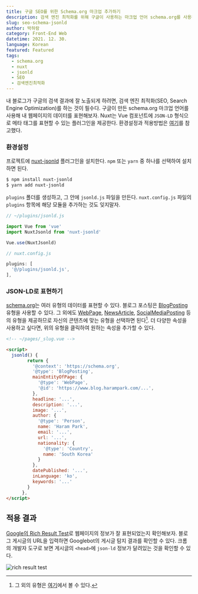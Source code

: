 ```yaml
---
title: 구글 SEO를 위한 Schema.org 마크업 추가하기
description: 검색 엔진 최적화를 위해 구글이 사용하는 마크업 언어 schema.org를 사용해보자. JSON-LD 형식으로 웹페이지의 데이터를 쉽게 표현해보자.
slug: seo-schema-jsonld
author: 박하람
category: Front-End Web
datetime: 2021. 12. 30.
language: Korean
featured: Featured
tags:
  - schema.org
  - nuxt
  - jsonld
  - SEO
  - 검색엔진최적화
---
```


내 블로그가 구글의 검색 결과에 잘 노출되게 하려면, 검색 엔진 최적화(SEO, Search Engine Optimization)를 하는 것이 필수다. 구글이 만든 schema.org 마크업 언어를 사용해 내 웹페이지의 데이터를 표현해보자. Nuxt는 Vue 컴포넌트에 `JSON-LD` 형식으로 메타 태그를 표현할 수 있는 플러그인을 제공한다. 환경설정과 적용방법은 [여기](https://thenextbit.de/en/blog/nuxtjs-seo)를 참고했다.

### 환경설정

프로젝트에 [nuxt-jsonld](https://www.npmjs.com/package/nuxt-jsonld) 플러그인을 설치한다. `npm` 또는 `yarn` 중 하나를 선택하여 설치하면 된다.

```bash
$ npm install nuxt-jsonld
$ yarn add nuxt-jsonld
```

`plugins` 폴더를 생성하고, 그 안에 `jsonld.js` 파일을 만든다. `nuxt.config.js` 파일의 `plugins` 항목에 해당 모듈을 추가하는 것도 잊지말자.

```javascript
// ~/plugins/jsonld.js

import Vue from 'vue'
import NuxtJsonld from 'nuxt-jsonld'

Vue.use(NuxtJsonld)
```

```javascript
// nuxt.config.js

plugins: [
  '@/plugins/jsonld.js',
],
```

### JSON-LD로 표현하기

[schema.org](https://schema.org)는 여러 유형의 데이터를 표현할 수 있다. 블로그 포스팅은 [BlogPosting](https://schema.org/BlogPosting) 유형을 사용할 수 있다. 그 외에도 [WebPage](https://schema.org/WebPage), [NewsArticle](https://schema.org/NewsArticle), [SocialMediaPosting](https://schema.org/SocialMediaPosting) 등의 유형을 제공하므로 자신의 콘텐츠에 맞는 유형을 선택하면 된다[^1]. 더 다양한 속성을 사용하고 싶다면, 위의 유형을 클릭하여 원하는 속성을 추가할 수 있다.

```html
<!-- ~/pages/_slug.vue -->

<script>
  jsonld() {
        return {
          '@context': 'https://schema.org',
          '@type': 'BlogPosting',
          mainEntityOfPage: {
            '@type': 'WebPage',
            '@id': 'https://www.blog.harampark.com/...',
          },
          headline: '...',
          description: '...',
          image: '...',
          author: {
            '@type': 'Person',
            name: 'Haram Park',
            email: '...',
            url: '...',
            nationality: {
              '@type': 'Country',
              name: 'South Korea'
            }
          },
          datePublished: '...',
          inLanguage: 'ko',
          keywords: '...'
        }
      },
</script>
```

## 적용 결과

[Google의 Rich Result Test](https://search.google.com/test/rich-results)로 웹페이지의 정보가 잘 표현되었는지 확인해보자. 블로그 게시글의 URL을 입력하면 Googlebot의 게시글 탐지 결과를 확인할 수 있다. 크롬의 개발자 도구로 보면 게시글의 `<head>`에 `json-ld` 정보가 달려있는 것을 확인할 수 있다.

![rich result test](/seo-schema-jsonld/rich-results-test.png)

[^1]: 그 외의 유형은 [여기](https://schema.org/docs/full.html)에서 볼 수 있다.
